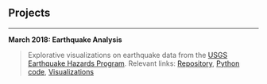 ## Projects
___


**March 2018: Earthquake Analysis**

> Explorative visualizations on earthquake data from the [USGS Earthquake Hazards Program](https://earthquake.usgs.gov "USGS Earthquake Hazards Program"). Relevant links: [Repository](https://github.com/YouriImm/Earthquakes), [Python code](https://github.com/YouriImm/Earthquakes/blob/master/Earthquakes_code_only.ipynb "Jupyter Notebook"), [Visualizations](https://github.com/YouriImm/Earthquakes/tree/master/img "PNG images")

